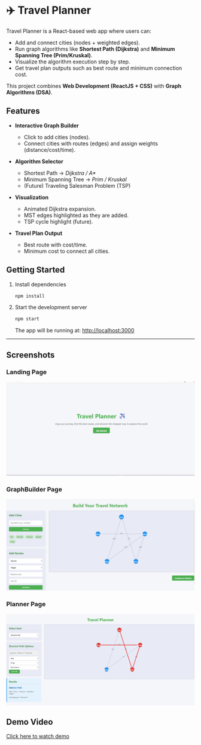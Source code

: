 # ✈️ Travel Planner 
Travel Planner is a React-based web app where users can:
- Add and connect cities (nodes + weighted edges).
- Run graph algorithms like **Shortest Path (Dijkstra)** and **Minimum Spanning Tree (Prim/Kruskal)**.
- Visualize the algorithm execution step by step.
- Get travel plan outputs such as best route and minimum connection cost.

This project combines **Web Development (ReactJS + CSS)** with **Graph Algorithms (DSA)**.

## Features
- **Interactive Graph Builder**  
  - Click to add cities (nodes).  
  - Connect cities with routes (edges) and assign weights (distance/cost/time).  

- **Algorithm Selector**  
  - Shortest Path → *Dijkstra / A\**  
  - Minimum Spanning Tree → *Prim / Kruskal*  
  - (Future) Traveling Salesman Problem (TSP)  

- **Visualization**  
  - Animated Dijkstra expansion.  
  - MST edges highlighted as they are added.  
  - TSP cycle highlight (future).  

- **Travel Plan Output**  
  - Best route with cost/time.  
  - Minimum cost to connect all cities. 

## Getting Started

1. Install dependencies  
   ```bash
   npm install
   ```

2. Start the development server  
   ```bash
   npm start
   ```

   The app will be running at: [http://localhost:3000](http://localhost:3000)

---

## Screenshots

### Landing Page
![Landing Page](./1.png)

### GraphBuilder Page
![GraphBuilder Page](./2.png)

### Planner Page 
![Planner Page](./3.png)
## Demo Video
[Click here to watch demo](./travel%20planner.mp4)

